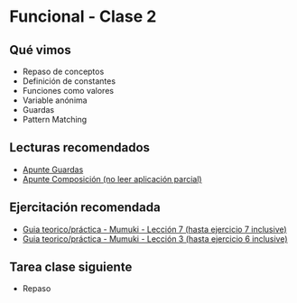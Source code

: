 # Funcional - Clase 2

## Qué vimos

* Repaso de conceptos
* Definición de constantes
* Funciones como valores
* Variable anónima
* Guardas
* Pattern Matching

## Lecturas recomendados

* [Apunte Guardas](https://docs.google.com/document/d/1W5BcOmIJMCylqAjqPw1RzPlujycbvNJueh8-Uyc2fMY)
* [Apunte Composición (no leer aplicación parcial)](https://docs.google.com/document/d/1n7TPE2qRpFSnj95lIZFD-q7Ko_DT9XZLH9_kEkNClrU)

## Ejercitación recomendada

* [Guia teorico/práctica - Mumuki - Lección 7 (hasta ejercicio 7 inclusive)](https://mumuki.io/central/exercises/1627-programacion-funcional-alternativas-guardas-y-patrones-variable-anonima)
* [Guia teorico/práctica - Mumuki - Lección 3 (hasta ejercicio 6 inclusive)](https://mumuki.io/central/lessons/187-programacion-funcional-introduccion-a-los-tipos-de-datos)

## Tarea clase siguiente

* Repaso
